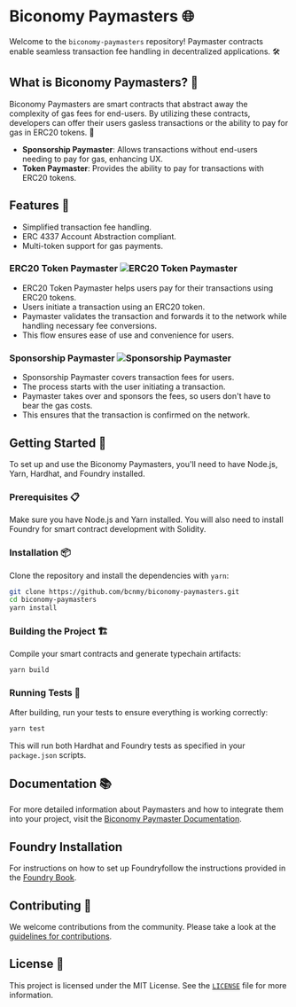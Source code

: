 # Biconomy Paymasters 🌐

Welcome to the `biconomy-paymasters` repository! Paymaster contracts enable seamless transaction fee handling in decentralized applications. 🛠️

## What is Biconomy Paymasters? 🤔

Biconomy Paymasters are smart contracts that abstract away the complexity of gas fees for end-users. By utilizing these contracts, developers can offer their users gasless transactions or the ability to pay for gas in ERC20 tokens. 🚀

- **Sponsorship Paymaster**: Allows transactions without end-users needing to pay for gas, enhancing UX.
- **Token Paymaster**: Provides the ability to pay for transactions with ERC20 tokens.

## Features 🌟

- Simplified transaction fee handling.
- ERC 4337 Account Abstraction compliant.
- Multi-token support for gas payments.

### ERC20 Token Paymaster ![ERC20 Token Paymaster](./assets/readme/token-paymaster.png)

- ERC20 Token Paymaster helps users pay for their transactions using ERC20 tokens.
- Users initiate a transaction using an ERC20 token.
- Paymaster validates the transaction and forwards it to the network while handling necessary fee conversions. 
- This flow ensures ease of use and convenience for users.

### Sponsorship Paymaster ![Sponsorship Paymaster](./assets/readme/sponsorship-paymaster.png)

- Sponsorship Paymaster covers transaction fees for users.
- The process starts with the user initiating a transaction.
- Paymaster takes over and sponsors the fees, so users don't have to bear the gas costs.
- This ensures that the transaction is confirmed on the network.

## Getting Started 🏁

To set up and use the Biconomy Paymasters, you'll need to have Node.js, Yarn, Hardhat, and Foundry installed. 

### Prerequisites 📋 
Make sure you have Node.js and Yarn installed. You will also need to install Foundry for smart contract development with Solidity.

### Installation 📦
Clone the repository and install the dependencies with `yarn`:

```bash
git clone https://github.com/bcnmy/biconomy-paymasters.git
cd biconomy-paymasters
yarn install
```

### Building the Project 🏗️

Compile your smart contracts and generate typechain artifacts:
```bash
yarn build
```

### Running Tests 🧪

After building, run your tests to ensure everything is working correctly:

```bash
yarn test
```
This will run both Hardhat and Foundry tests as specified in your `package.json` scripts.

## Documentation 📚

For more detailed information about Paymasters and how to integrate them into your project, visit the [Biconomy Paymaster Documentation](https://docs.biconomy.io/category/paymaster).

## Foundry Installation

For instructions on how to set up Foundryfollow the instructions provided in the [Foundry Book](https://book.getfoundry.sh/getting-started/installation.html).

## Contributing 🤝
We welcome contributions from the community. Please take a look at the [guidelines for contributions](./CONTRIBUTING.md).

## License 📜
This project is licensed under the MIT License. See the [`LICENSE`](./LICENSE.md) file for more information.